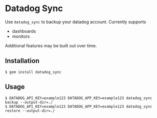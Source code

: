 # Datadog Sync

Use `datadog_sync` to backup your datadog account.
Currently supports

  - dashboards
  - monitors

Additional features may be built out over time.

## Installation

```
$ gem install datadog_sync
```

## Usage

```
$ DATADOG_API_KEY=example123 DATADOG_APP_KEY=example123 datadog_sync backup --output-dir=./
$ DATADOG_API_KEY=example123 DATADOG_APP_KEY=example123 datadog_sync restore --output-dir=./
```
